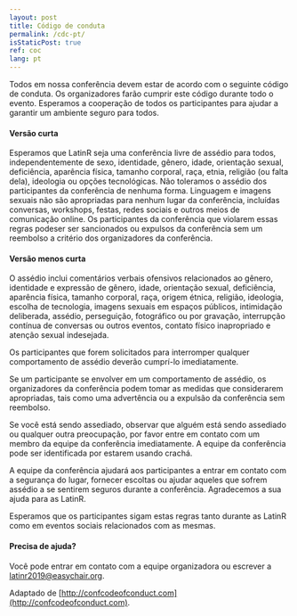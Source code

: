 ```yaml
---
layout: post
title: Código de conduta
permalink: /cdc-pt/
isStaticPost: true
ref: coc
lang: pt
---
```


Todos em nossa conferência devem estar de acordo com o seguinte código de conduta. Os organizadores farão cumprir este código durante todo o evento. Esperamos a cooperação de todos os participantes para ajudar a garantir um ambiente seguro para todos.

#### Versão curta

Esperamos que LatinR seja uma conferência livre de assédio para todos, independentemente de sexo, identidade, gênero, idade, orientação sexual, deficiência, aparência física, tamanho corporal, raça, etnia, religião (ou falta dela), ideologia ou opções tecnológicas. Não toleramos o assédio dos participantes da conferência de nenhuma forma. Linguagem e imagens sexuais não são apropriadas para nenhum lugar da conferência, incluídas conversas, workshops, festas, redes sociais e outros meios de comunicação online. Os participantes da conferência que violarem essas regras podeser ser sancionados ou expulsos da conferência sem um reembolso a critério dos organizadores da conferência.

#### Versão menos curta

O assédio inclui comentários verbais ofensivos relacionados ao gênero, identidade e expressão de gênero, idade, orientação sexual, deficiência, aparência física, tamanho corporal, raça, origem étnica, religião, ideologia, escolha de tecnologia, imagens sexuais em espaços públicos, intimidação deliberada, assédio, perseguição, fotográfico ou por gravação, interrupção contínua de conversas ou outros eventos, contato físico inapropriado e atenção sexual indesejada.

Os participantes que forem solicitados para interromper qualquer comportamento de assédio deverão cumprí-lo imediatamente.

Se um participante se envolver em um comportamento de assédio, os organizadores da conferência podem tomar as medidas que considerarem apropriadas, tais como uma advertência ou a expulsão da conferência sem reembolso.

Se você está sendo assediado, observar que alguém está sendo assediado ou qualquer outra preocupação, por favor entre em contato com um membro da equipe da conferência imediatamente. A equipe da conferência pode ser identificada por estarem usando crachá.

A equipe da conferência ajudará aos participantes a entrar em contato com a segurança do lugar, fornecer escoltas ou ajudar aqueles que sofrem assédio a se sentirem seguros durante a conferência. Agradecemos a sua ajuda para as LatinR.

Esperamos que os participantes sigam estas regras tanto durante as LatinR como em eventos sociais relacionados com as mesmas.

#### Precisa de ajuda?

Você pode entrar em contato com a equipe organizadora ou escrever a latinr2019@easychair.org.

Adaptado de [http://confcodeofconduct.com](http://confcodeofconduct.com).
